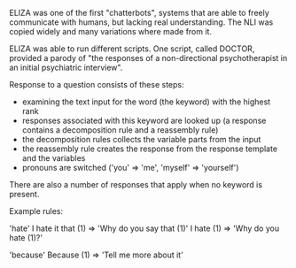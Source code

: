 ELIZA was one of the first "chatterbots", systems that are able to freely communicate with humans, but lacking real understanding. The NLI was copied widely and many variations where made from it.

ELIZA was able to run different scripts. One script, called DOCTOR, provided a parody of "the responses of a non-directional psychotherapist in an initial psychiatric interview".

Response to a question consists of these steps:

- examining the text input for the word (the keyword) with the highest rank
- responses associated with this keyword are looked up (a response contains a decomposition rule and a reassembly rule)
- the decomposition rules collects the variable parts from the input
- the reassembly rule creates the response from the response template and the variables
- pronouns are switched ('you' => 'me', 'myself' => 'yourself')

There are also a number of responses that apply when no keyword is present.

Example rules:

'hate'
I hate it that (1) => 'Why do you say that (1)'
I hate (1) => 'Why do you hate (1)?'

'because'
Because (1) => 'Tell me more about it'
